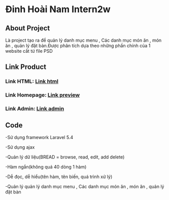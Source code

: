 <h1>Đinh Hoài Nam Intern2w</h1>

## About Project

<p> Là project tạo ra để quản lý danh mục menu , Các danh mục món ăn , món ăn , quản lý đặt bàn.Được phân tích dựa theo những phần chính của 1 website cắt từ file PSD </p>

## Link Product

<h3>Link HTML: <a href="https://dinhhoainam23894.github.io/NamDH_internship2w/">Link html</a></h3>
<h3>Link Homepage: <a href="http://laravelintern2w.herokuapp.com/">Link preview</a></h3>
<h3>Link Admin: <a href="http://laravelintern2w.herokuapp.com/admin/">Link admin</a></h3>

## Code

-Sử dụng framework Laravel 5.4

-Sử dụng ajax

-Quản lý dữ liệu(BREAD = browse, read, edit, add delete)

-Hàm ngắn(không quá 40 dòng 1 hàm)

-Dễ đọc, dễ hiểu(tên hàm, tên biến, quá trình xử lý)

-Quản lý quản lý danh mục menu , Các danh mục món ăn , món ăn , quản lý đặt bàn

